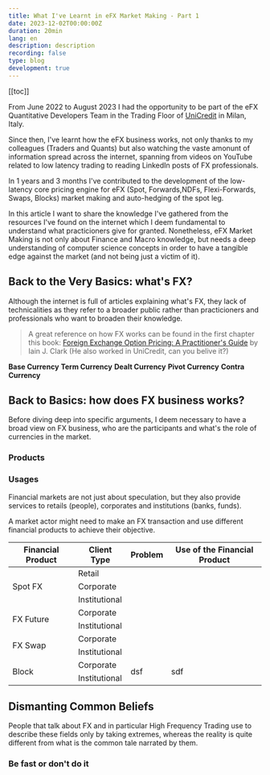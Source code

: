 ```yaml
---
title: What I've Learnt in eFX Market Making - Part 1
date: 2023-12-02T00:00:00Z
duration: 20min
lang: en
description: description
recording: false
type: blog
development: true
---
```

[[toc]]


From June 2022 to August 2023 I had the opportunity to be part of the eFX Quantitative Developers Team in the Trading Floor of [UniCredit](https://www.unicredit.it/) in Milan, Italy.

Since then, I've learnt how the eFX business works, not only thanks to my colleagues (Traders and Quants) but also watching the vaste amonunt of information spread across the internet, spanning from videos on YouTube related to low latency trading to reading LinkedIn posts of FX professionals. 

In 1 years and 3 months I've contributed to the development of the low-latency core pricing engine for eFX (Spot, Forwards,NDFs, Flexi-Forwards, Swaps, Blocks) market making and auto-hedging of the spot leg.

In this article I want to share the knowledge I've gathered from the resources I've found on the internet which I deem fundamental to understand what practicioners give for granted.
Nonetheless, eFX Market Making is not only about Finance and Macro knowledge, but needs a deep understanding of computer science concepts in order to have a tangible edge against the market (and not being just a victim of it).


## Back to the Very Basics: what's FX?
Although the internet is full of articles explaining what's FX, they lack of technicalities as they refer to a broader public rather than practicioners and professionals who want to broaden their knowledge.

> A great reference on how FX works can be found in the first chapter this book: [Foreign Exchange Option Pricing: A Practitioner's Guide](https://www.wiley.com/en-au/Foreign+Exchange+Option+Pricing:+A+Practitioner's+Guide-p-9780470683682) by Iain J. Clark (He also worked in UniCredit, can you belive it?)


**Base Currency**
**Term Currency**
**Dealt Currency**
**Pivot Currency**
**Contra Currency**


## Back to Basics: how does FX business works?

Before diving deep into specific arguments, I deem necessary to have a broad view on FX business, who are the participants and what's the role of currencies in the market.

### Products


### Usages
Financial markets are not just about speculation, but they also provide services to retails (people), corporates and institutions (banks, funds).

A market actor might need to make an FX transaction and use different financial products to achieve their objective.

<table>
  <thead>
    <tr>
        <th>Financial Product</th>
        <th>Client Type</th>
        <th>Problem</th>
        <th>Use of the Financial Product</th>
    </tr>
  </thead>
  <tbody>
    <tr>
        <td rowspan=3 style='vertical-align: middle;'>Spot FX</td>
        <td >Retail</td>
        <td></td>
        <td></td>
    </tr>
    <tr>
        <td>Corporate</td>
        <td></td>
        <td></td>
    </tr>
    <tr>
        <td>Institutional</td>
        <td></td>
        <td></td>
    </tr>
    <tr>
        <td rowspan=2 style='vertical-align: middle;' >FX Future</td>
        <td>Corporate</td>
        <td></td>
        <td></td>        
    </tr>
    <tr>
        <td>Institutional</td>
        <td></td>
        <td></td> 
    </tr>
    <tr>
        <td rowspan=2 style='vertical-align: middle;'>FX Swap</td>
        <td>Corporate</td>
        <td></td>
        <td></td>        
    </tr>
    <tr>
        <td>Institutional</td>
        <td></td>
        <td></td> 
    </tr>
        <tr>
        <td rowspan=2 style='vertical-align: middle;'>Block</td>
        <td>Corporate</td>
        <td rowspan=2>dsf</td>        
        <td rowspan=2>sdf</td>
    </tr>
    <tr>
        <td>Institutional</td>
    </tr>
  </tbody>
</table>

## Dismanting Common Beliefs

People that talk about FX and  in particular High Frequency Trading use to describe these fields only by taking extremes, whereas the reality is quite different from what is the common tale narrated by them.

### Be fast or don't do it
